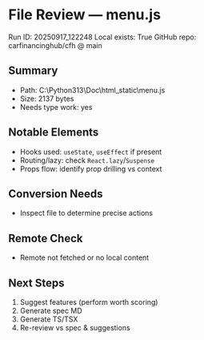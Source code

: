 # File Review — menu.js
Run ID: 20250917_122248
Local exists: True
GitHub repo: carfinancinghub/cfh @ main

## Summary
- Path: C:\Python313\Doc\html\_static\menu.js
- Size: 2137 bytes
- Needs type work: yes

## Notable Elements
- Hooks used: `useState`, `useEffect` if present
- Routing/lazy: check `React.lazy`/`Suspense`
- Props flow: identify prop drilling vs context

## Conversion Needs
- Inspect file to determine precise actions

## Remote Check
- Remote not fetched or no local content

## Next Steps
1) Suggest features (perform worth scoring)
2) Generate spec MD
3) Generate TS/TSX
4) Re-review vs spec & suggestions